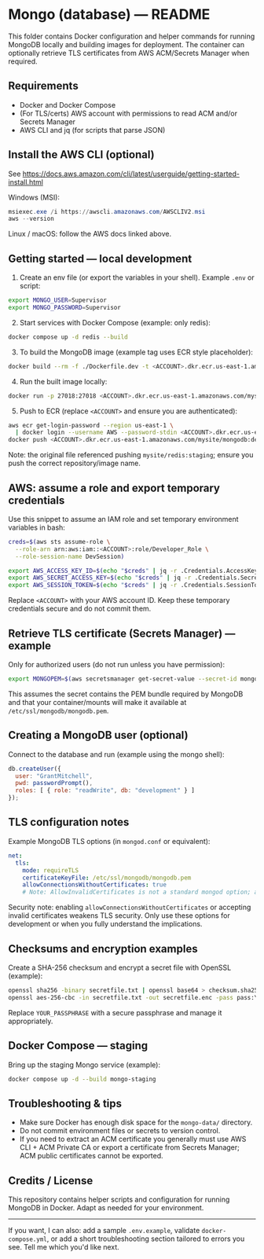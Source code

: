 # Mongo (database) — README

This folder contains Docker configuration and helper commands for running MongoDB locally and building images for deployment. The container can optionally retrieve TLS certificates from AWS ACM/Secrets Manager when required.

## Requirements

- Docker and Docker Compose
- (For TLS/certs) AWS account with permissions to read ACM and/or Secrets Manager
- AWS CLI and jq (for scripts that parse JSON)

## Install the AWS CLI (optional)
See https://docs.aws.amazon.com/cli/latest/userguide/getting-started-install.html

Windows (MSI):

```powershell
msiexec.exe /i https://awscli.amazonaws.com/AWSCLIV2.msi
aws --version
```

Linux / macOS: follow the AWS docs linked above.

## Getting started — local development

1. Create an env file (or export the variables in your shell). Example `.env` or script:

```bash
export MONGO_USER=Supervisor
export MONGO_PASSWORD=Supervisor
```

2. Start services with Docker Compose (example: only redis):

```bash
docker compose up -d redis --build
```

3. To build the MongoDB image (example tag uses ECR style placeholder):

```bash
docker build --rm -f ./Dockerfile.dev -t <ACCOUNT>.dkr.ecr.us-east-1.amazonaws.com/mysite/mongodb:dev .
```

4. Run the built image locally:

```bash
docker run -p 27018:27018 <ACCOUNT>.dkr.ecr.us-east-1.amazonaws.com/mysite/mongodb:dev
```

5. Push to ECR (replace `<ACCOUNT>` and ensure you are authenticated):

```bash
aws ecr get-login-password --region us-east-1 \
  | docker login --username AWS --password-stdin <ACCOUNT>.dkr.ecr.us-east-1.amazonaws.com
docker push <ACCOUNT>.dkr.ecr.us-east-1.amazonaws.com/mysite/mongodb:dev
```

Note: the original file referenced pushing `mysite/redis:staging`; ensure you push the correct repository/image name.

## AWS: assume a role and export temporary credentials

Use this snippet to assume an IAM role and set temporary environment variables in bash:

```bash
creds=$(aws sts assume-role \
  --role-arn arn:aws:iam::<ACCOUNT>:role/Developer_Role \
  --role-session-name DevSession)

export AWS_ACCESS_KEY_ID=$(echo "$creds" | jq -r .Credentials.AccessKeyId)
export AWS_SECRET_ACCESS_KEY=$(echo "$creds" | jq -r .Credentials.SecretAccessKey)
export AWS_SESSION_TOKEN=$(echo "$creds" | jq -r .Credentials.SessionToken)
```

Replace `<ACCOUNT>` with your AWS account ID. Keep these temporary credentials secure and do not commit them.

## Retrieve TLS certificate (Secrets Manager) — example

Only for authorized users (do not run unless you have permission):

```bash
export MONGOPEM=$(aws secretsmanager get-secret-value --secret-id mongodbpem --query SecretString --output text)
```

This assumes the secret contains the PEM bundle required by MongoDB and that your container/mounts will make it available at `/etc/ssl/mongodb/mongodb.pem`.

## Creating a MongoDB user (optional)

Connect to the database and run (example using the mongo shell):

```js
db.createUser({
  user: "GrantMitchell",
  pwd: passwordPrompt(),
  roles: [ { role: "readWrite", db: "development" } ]
});
```

## TLS configuration notes

Example MongoDB TLS options (in `mongod.conf` or equivalent):

```yaml
net:
  tls:
    mode: requireTLS
    certificateKeyFile: /etc/ssl/mongodb/mongodb.pem
    allowConnectionsWithoutCertificates: true
    # Note: AllowInvalidCertificates is not a standard mongod option; avoid it in production.
```

Security note: enabling `allowConnectionsWithoutCertificates` or accepting invalid certificates weakens TLS security. Only use these options for development or when you fully understand the implications.

## Checksums and encryption examples

Create a SHA-256 checksum and encrypt a secret file with OpenSSL (example):

```bash
openssl sha256 -binary secretfile.txt | openssl base64 > checksum.sha256
openssl aes-256-cbc -in secretfile.txt -out secretfile.enc -pass pass:YOUR_PASSPHRASE
```

Replace `YOUR_PASSPHRASE` with a secure passphrase and manage it appropriately.

## Docker Compose — staging

Bring up the staging Mongo service (example):

```bash
docker compose up -d --build mongo-staging
```

## Troubleshooting & tips

- Make sure Docker has enough disk space for the `mongo-data/` directory.
- Do not commit environment files or secrets to version control.
- If you need to extract an ACM certificate you generally must use AWS CLI + ACM Private CA or export a certificate from Secrets Manager; ACM public certificates cannot be exported.

## Credits / License

This repository contains helper scripts and configuration for running MongoDB in Docker. Adapt as needed for your environment.

---
If you want, I can also: add a sample `.env.example`, validate `docker-compose.yml`, or add a short troubleshooting section tailored to errors you see. Tell me which you'd like next.